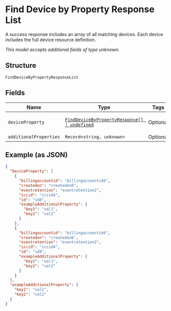 
# Find Device by Property Response List

A success response includes an array of all matching devices. Each device includes the full device resource definition.

*This model accepts additional fields of type unknown.*

## Structure

`FindDeviceByPropertyResponseList`

## Fields

| Name | Type | Tags | Description |
|  --- | --- | --- | --- |
| `deviceProperty` | [`FindDeviceByPropertyResponse[] \| undefined`](../../doc/models/find-device-by-property-response.md) | Optional | **Constraints**: *Maximum Items*: `100` |
| `additionalProperties` | `Record<string, unknown>` | Optional | - |

## Example (as JSON)

```json
{
  "DeviceProperty": [
    {
      "billingaccountid": "billingaccountid4",
      "createdon": "createdon6",
      "eventretention": "eventretention2",
      "iccid": "iccid4",
      "id": "id8",
      "exampleAdditionalProperty": {
        "key1": "val1",
        "key2": "val2"
      }
    },
    {
      "billingaccountid": "billingaccountid4",
      "createdon": "createdon6",
      "eventretention": "eventretention2",
      "iccid": "iccid4",
      "id": "id8",
      "exampleAdditionalProperty": {
        "key1": "val1",
        "key2": "val2"
      }
    }
  ],
  "exampleAdditionalProperty": {
    "key1": "val1",
    "key2": "val2"
  }
}
```

